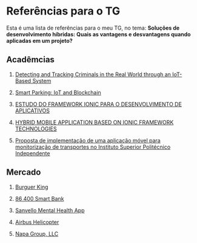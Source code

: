 # Referências para o TG

Esta é uma lista de referências para o meu TG, no tema: **Soluções de desenvolvimento híbridas: Quais as vantagens e desvantagens quando aplicadas em um projeto?**

## Acadêmcias

1. [Detecting and Tracking Criminals in the Real World through an IoT-Based System](https://www.researchgate.net/publication/342771260_Detecting_and_Tracking_Criminals_in_the_Real_World_through_an_IoT-Based_System)

2. [Smart Parking: IoT and Blockchain](https://www.researchgate.net/publication/337756549_Smart_Parking_IoT_and_Blockchain)

3. [ESTUDO DO FRAMEWORK IONIC PARA O DESENVOLVIMENTO DE
APLICATIVOS](https://painel.passofundo.ifsul.edu.br/uploads/arq/202104201556131308410706.pdf)

4. [HYBRID MOBILE APPLICATION BASED ON IONIC FRAMEWORK TECHNOLOGIES](https://www.researchgate.net/publication/322397904_HYBRID_MOBILE_APPLICATION_BASED_ON_IONIC_FRAMEWORK_TECHNOLOGIES)

5. [Proposta de implementação de uma aplicação móvel para monitorização de transportes no Instituto Superior Politécnico Independente](https://www.academia.edu/41362842/TCC_sobre_desenvolvimento_mobile_h%C3%ADbrido)

## Mercado

1. [Burguer King](https://ionic.io/resources/articles/burger-king-design-system)

2. [86 400 Smart Bank](https://ionic.io/resources/case-studies/86400)

3. [Sanvello Mental Health App](https://ionic.io/resources/case-studies/sanvello)

4. [Airbus Helicopter](https://ionic.io/resources/case-studies/airbus-helicopter)

5. [Napa Group, LLC](https://ionic.io/resources/case-studies/napa-group-llc)

